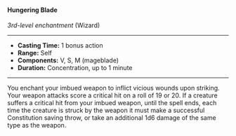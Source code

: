 #### Hungering Blade
*3rd-level enchantment* (Wizard)
___
- **Casting Time:** 1 bonus action
- **Range:** Self
- **Components:** V, S, M (mageblade)
- **Duration:** Concentration, up to 1 minute
---
You enchant your imbued weapon to inflict vicious wounds upon striking. Your weapon attacks score a critical hit on a roll of 19 or 20. If a creature suffers a critical hit from your imbued weapon, until the spell ends, each time the creature is struck by the weapon it must make a successful Constitution saving throw, or take an additional 1d6 damage of the same type as the weapon.
